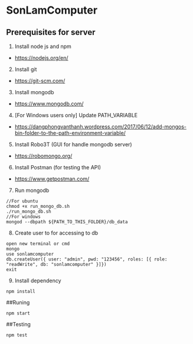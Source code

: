 # SonLamComputer

## Prerequisites for server
1. Install node js and npm
* https://nodejs.org/en/
2. Install git
* https://git-scm.com/
3. Install mongodb
* https://www.mongodb.com/
4. [For Windows users only] Update PATH_VARIABLE 
* https://dangphongvanthanh.wordpress.com/2017/06/12/add-mongos-bin-folder-to-the-path-environment-variable/
5. Install Robo3T (GUI for handle mongodb server)
* https://robomongo.org/
6. Install Postman (for testing the API)
* https://www.getpostman.com/
7. Run mongodb
```
//For ubuntu
chmod +x run_mongo_db.sh
./run_mongo_db.sh
//For windows
mongod --dbpath ${PATH_TO_THIS_FOLDER}/db_data
```
8. Create user to for accessing to db
```
open new terminal or cmd 
mongo
use sonlamcomputer
db.createUser({ user: "admin", pwd: "123456", roles: [{ role: "readWrite", db: "sonlamcomputer" }]})
exit
```
9. Install dependency 
```
npm install
```
##Runing
```
npm start
```
##Testing
```
npm test
```